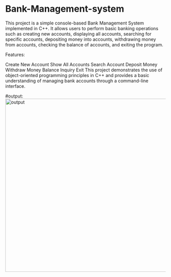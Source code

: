 # Bank-Management-system
This project is a simple console-based Bank Management System implemented in C++. It allows users to perform basic banking operations such as creating new accounts, displaying all accounts, searching for specific accounts, depositing money into accounts, withdrawing money from accounts, checking the balance of accounts, and exiting the program.

Features:

Create New Account
Show All Accounts
Search Account
Deposit Money
Withdraw Money
Balance Inquiry
Exit
This project demonstrates the use of object-oriented programming principles in C++ and provides a basic understanding of managing bank accounts through a command-line interface.

#output:
<img width="543" alt="output" src="https://github.com/nithinreddy03/Bank-Management-system/assets/122984348/57a50f59-9bc7-417a-a7a9-9d437bc118a0">
